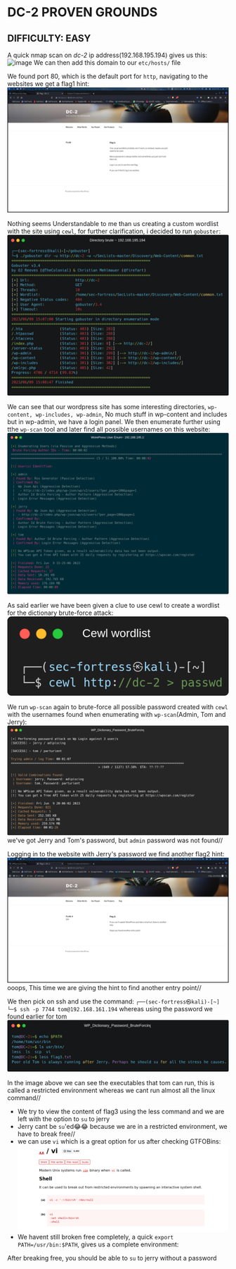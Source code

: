 # DC-2 PROVEN GROUNDS
**DIFFICULTY: EASY**
---
A quick nmap scan on *dc-2* ip address(192.168.195.194) gives us this:
![image](https://sec-fortress.github.io/posts/pg/images/dc1.png)
We can then add this domain to our `etc/hosts/` file

We found port 80, which is the default port for `http`, navigating to the websites we get a flag1 hint:
![image](../images/Screenshot_2023-06-09_15_06_16.png)

Nothing seems Understandable to me than us creating a custom wordlist with the site using `cewl`, for further clarification, i decided to run `gobuster`:
![image](../images/dc2.png)

We can see that our wordpress site has some interesting directories, `wp-content, wp-includes, wp-admin`, No much stuff in wp-content and includes but in wp-admin, we have a login panel. We then enumerate further using tthe `wp-scan` tool and later find all possible usernames on this website:
![image](../images/dc3.png)

As said earlier we have been given a clue to use cewl to create a wordlist for the dictionary brute-force attack:
![image](../images/dc4.png)

We run `wp-scan` again to brute-force all possible password created with `cewl` with the usernames found when enumerating with `wp-scan`(Admin, Tom and Jerry):
![image](../images/dc5.png)
we've got Jerry and Tom's password, but `admin` password was not found//

Logging in to the website with Jerry's password we find another flag2 hint:
![image](../images/Screenshot_2023-06-09_15_11_31.png)
ooops, This time we are giving the hint to find another entry point//

We then pick on ssh and use the command:
`┌──(sec-fortress㉿kali)-[~]`
`└─$ ssh -p 7744 tom@192.168.161.194`
whereas using the password we found earlier for tom
![image](../images/dc6.png)

In the image above we can see the executables that tom can run, this is called a restricted environment whereas we cant run almost all the linux command//
* We try to view the content of flag3 using the less command and we are left with the option to `su` to jerry
* Jerry cant be `su`'ed😂😂 because we are in a restricted environment, we have to break free//
* we can use `vi` which is a great option for us after checking GTFOBins:
![image](../images/dc7.png)
* We havent still broken free completely, a quick `export PATH=/usr/bin:$PATH`, gives us a complete environment:


After breaking free, you should be able to `su` to jerry without a password
